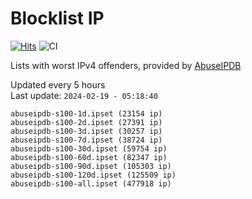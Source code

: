# Blocklist IP

[![Hits](https://hits.seeyoufarm.com/api/count/incr/badge.svg?url=https%3A%2F%2Fgithub.com%2Fborestad%2Fblocklist-ip%2F&count_bg=%2379C83D&title_bg=%23555555&icon=&icon_color=%23E7E7E7&title=hits&edge_flat=false)](https://hits.seeyoufarm.com)  ![CI](https://img.shields.io/github/workflow/status/borestad/blocklist-ip/CI?style=flat-square)

Lists with worst IPv4 offenders, provided by [AbuseIPDB](https://www.abuseipdb.com/)

<!-- FOOTER-PLACEHOLDER -->
Updated every 5 hours<br>
Last update: `2024-02-19 - 05:18:40`
```
abuseipdb-s100-1d.ipset (23154 ip)
abuseipdb-s100-2d.ipset (27391 ip)
abuseipdb-s100-3d.ipset (30257 ip)
abuseipdb-s100-7d.ipset (38724 ip)
abuseipdb-s100-30d.ipset (59754 ip)
abuseipdb-s100-60d.ipset (82347 ip)
abuseipdb-s100-90d.ipset (105303 ip)
abuseipdb-s100-120d.ipset (125509 ip)
abuseipdb-s100-all.ipset (477918 ip)
```
